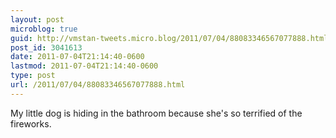 ```yaml
---
layout: post
microblog: true
guid: http://vmstan-tweets.micro.blog/2011/07/04/88083346567077888.html
post_id: 3041613
date: 2011-07-04T21:14:40-0600
lastmod: 2011-07-04T21:14:40-0600
type: post
url: /2011/07/04/88083346567077888.html
---
```

My little dog is hiding in the bathroom because she's so terrified of the fireworks.
